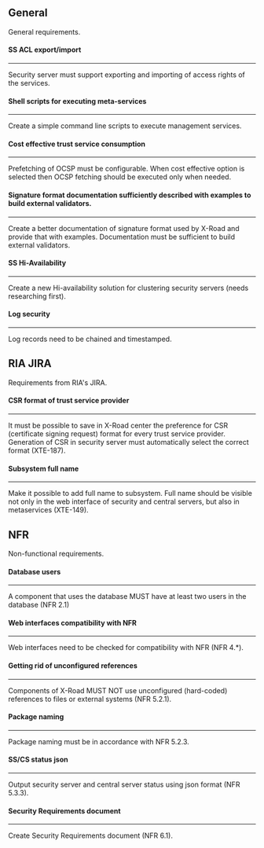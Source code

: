 ## General

General requirements.

#### SS ACL export/import
--------------------

Security server must support exporting and importing of access rights of
the services.

#### Shell scripts for executing meta-services
-----------------------------------------------

Create a simple command line scripts to execute management services.

#### Cost effective trust service consumption
----------------------------------------

Prefetching of OCSP must be configurable. When cost effective option is
selected then OCSP fetching should be executed only when needed.

#### Signature format documentation sufficiently described with examples to build external validators.
-------------------------------------------------------------------------------------------------

Create a better documentation of signature format used by X-Road and
provide that with examples. Documentation must be sufficient to build
external validators.

#### SS Hi-Availability
------------------

Create a new Hi-availability solution for clustering security servers
(needs researching first).

#### Log security
------------------

Log records need to be chained and timestamped.

## RIA JIRA

Requirements from RIA's JIRA.

#### CSR format of trust service provider
------------------------------------

It must be possible to save in X-Road center the preference for CSR
(certificate signing request) format for every trust service provider.
Generation of CSR in security server must automatically select the
correct format (XTE-187).

#### Subsystem full name
-------------------

Make it possible to add full name to subsystem. Full name should be
visible not only in the web interface of security and central servers,
but also in metaservices (XTE-149).

## NFR

Non-functional requirements.

#### Database users
--------------

A component that uses the database MUST have at least two users in the
database (NFR 2.1)

#### Web interfaces compatibility with NFR
-------------------------------------

Web interfaces need to be checked for compatibility with NFR (NFR 4.\*).

#### Getting rid of unconfigured references
--------------------------------------

Components of X-Road MUST NOT use unconfigured (hard-coded) references
to files or external systems (NFR 5.2.1).

#### Package naming
--------------

Package naming must be in accordance with NFR 5.2.3.

#### SS/CS status json
-----------------

Output security server and central server status using json format (NFR
5.3.3).

#### Security Requirements document
------------------------------

Create Security Requirements document (NFR 6.1).
